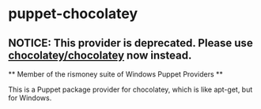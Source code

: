 # puppet-chocolatey

## NOTICE: This provider is deprecated. Please use [chocolatey/chocolatey](https://forge.puppetlabs.com/chocolatey/chocolatey) now instead.

** Member of the rismoney suite of Windows Puppet Providers **

This is a Puppet package provider for chocolatey, which is like apt-get, but for Windows.

